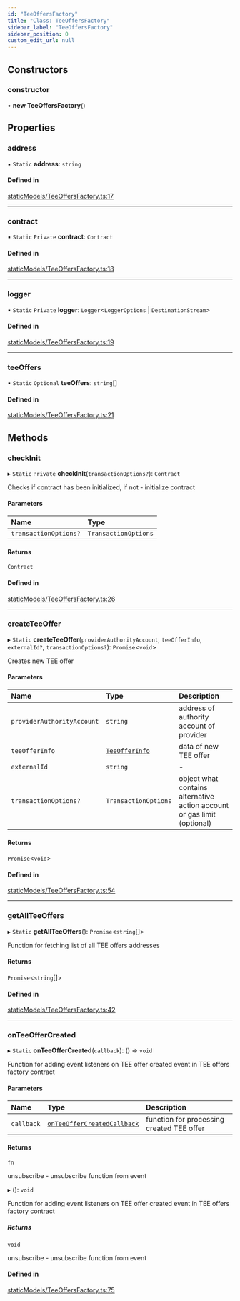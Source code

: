 ```yaml
---
id: "TeeOffersFactory"
title: "Class: TeeOffersFactory"
sidebar_label: "TeeOffersFactory"
sidebar_position: 0
custom_edit_url: null
---
```


## Constructors

### constructor

• **new TeeOffersFactory**()

## Properties

### address

▪ `Static` **address**: `string`

#### Defined in

[staticModels/TeeOffersFactory.ts:17](https://github.com/Super-Protocol/sp-sdk-js/blob/bbd7f28/src/staticModels/TeeOffersFactory.ts#L17)

___

### contract

▪ `Static` `Private` **contract**: `Contract`

#### Defined in

[staticModels/TeeOffersFactory.ts:18](https://github.com/Super-Protocol/sp-sdk-js/blob/bbd7f28/src/staticModels/TeeOffersFactory.ts#L18)

___

### logger

▪ `Static` `Private` **logger**: `Logger`<`LoggerOptions` \| `DestinationStream`\>

#### Defined in

[staticModels/TeeOffersFactory.ts:19](https://github.com/Super-Protocol/sp-sdk-js/blob/bbd7f28/src/staticModels/TeeOffersFactory.ts#L19)

___

### teeOffers

▪ `Static` `Optional` **teeOffers**: `string`[]

#### Defined in

[staticModels/TeeOffersFactory.ts:21](https://github.com/Super-Protocol/sp-sdk-js/blob/bbd7f28/src/staticModels/TeeOffersFactory.ts#L21)

## Methods

### checkInit

▸ `Static` `Private` **checkInit**(`transactionOptions?`): `Contract`

Checks if contract has been initialized, if not - initialize contract

#### Parameters

| Name | Type |
| :------ | :------ |
| `transactionOptions?` | `TransactionOptions` |

#### Returns

`Contract`

#### Defined in

[staticModels/TeeOffersFactory.ts:26](https://github.com/Super-Protocol/sp-sdk-js/blob/bbd7f28/src/staticModels/TeeOffersFactory.ts#L26)

___

### createTeeOffer

▸ `Static` **createTeeOffer**(`providerAuthorityAccount`, `teeOfferInfo`, `externalId?`, `transactionOptions?`): `Promise`<`void`\>

Creates new TEE offer

#### Parameters

| Name | Type | Description |
| :------ | :------ | :------ |
| `providerAuthorityAccount` | `string` | address of authority account of provider |
| `teeOfferInfo` | [`TeeOfferInfo`](../modules.md#teeofferinfo) | data of new TEE offer |
| `externalId` | `string` | - |
| `transactionOptions?` | `TransactionOptions` | object what contains alternative action account or gas limit (optional) |

#### Returns

`Promise`<`void`\>

#### Defined in

[staticModels/TeeOffersFactory.ts:54](https://github.com/Super-Protocol/sp-sdk-js/blob/bbd7f28/src/staticModels/TeeOffersFactory.ts#L54)

___

### getAllTeeOffers

▸ `Static` **getAllTeeOffers**(): `Promise`<`string`[]\>

Function for fetching list of all TEE offers addresses

#### Returns

`Promise`<`string`[]\>

#### Defined in

[staticModels/TeeOffersFactory.ts:42](https://github.com/Super-Protocol/sp-sdk-js/blob/bbd7f28/src/staticModels/TeeOffersFactory.ts#L42)

___

### onTeeOfferCreated

▸ `Static` **onTeeOfferCreated**(`callback`): () => `void`

Function for adding event listeners on TEE offer created event in TEE offers factory contract

#### Parameters

| Name | Type | Description |
| :------ | :------ | :------ |
| `callback` | [`onTeeOfferCreatedCallback`](../modules.md#onteeoffercreatedcallback) | function for processing created TEE offer |

#### Returns

`fn`

unsubscribe - unsubscribe function from event

▸ (): `void`

Function for adding event listeners on TEE offer created event in TEE offers factory contract

##### Returns

`void`

unsubscribe - unsubscribe function from event

#### Defined in

[staticModels/TeeOffersFactory.ts:75](https://github.com/Super-Protocol/sp-sdk-js/blob/bbd7f28/src/staticModels/TeeOffersFactory.ts#L75)
